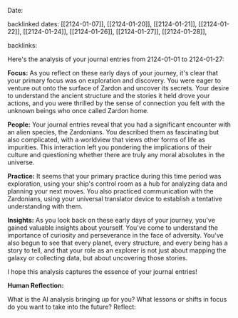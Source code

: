 Date: 

backlinked dates: [[2124-01-07]], [[2124-01-20]], [[2124-01-21]], [[2124-01-22]], [[2124-01-24]], [[2124-01-26]], [[2124-01-27]], [[2124-01-28]], 

backlinks: 

Here's the analysis of your journal entries from 2124-01-01 to 2124-01-27:

**Focus:**
As you reflect on these early days of your journey, it's clear that your primary focus was on exploration and discovery. You were eager to venture out onto the surface of Zardon and uncover its secrets. Your desire to understand the ancient structure and the stories it held drove your actions, and you were thrilled by the sense of connection you felt with the unknown beings who once called Zardon home.

**People:**
Your journal entries reveal that you had a significant encounter with an alien species, the Zardonians. You described them as fascinating but also complicated, with a worldview that views other forms of life as impurities. This interaction left you pondering the implications of their culture and questioning whether there are truly any moral absolutes in the universe.

**Practice:**
It seems that your primary practice during this time period was exploration, using your ship's control room as a hub for analyzing data and planning your next moves. You also practiced communication with the Zardonians, using your universal translator device to establish a tentative understanding with them.

**Insights:**
As you look back on these early days of your journey, you've gained valuable insights about yourself. You've come to understand the importance of curiosity and perseverance in the face of adversity. You've also begun to see that every planet, every structure, and every being has a story to tell, and that your role as an explorer is not just about mapping the galaxy or collecting data, but about uncovering those stories.

I hope this analysis captures the essence of your journal entries!

**Human Reflection:**

What is the AI analysis bringing up for you? What lessons or shifts in focus do you want to take into the future? Reflect: 

